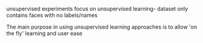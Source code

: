 unsupervised experiments focus on unsupervised learning- dataset only contains faces with no labels/names

The main purpose in using unsupervised learning approaches is to allow 'on the fly' learning and user ease 